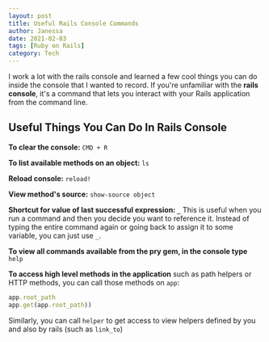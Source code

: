 ```yaml
---
layout: post
title: Useful Rails Console Commands
author: Janessa
date: 2021-02-03
tags: [Ruby on Rails]
category: Tech
---
```


I work a lot with the rails console and learned a few cool things you can do inside the console that I wanted to record.  If you're unfamiliar with the **rails console**, it's a command that lets you interact with your Rails application from the command line.

## Useful Things You Can Do In Rails Console

**To clear the console:** `CMD + R`

**To list available methods on an object:** `ls`

**Reload console:** `reload!`

**View method's source:** `show-source object`

**Shortcut for value of last successful expression: `_`**
This is useful when you run a command and then you decide you want to reference it. Instead of typing the entire command again or going back to assign it to some variable, you can just use `_`.

**To view all commands available from the pry gem, in the console type** `help`


**To access high level methods in the application** such as path helpers or HTTP methods, you can call those methods on `app`: 

```ruby
app.root_path
app.get(app.root_path)) 
```

Similarly, you can call `helper`  to get access to view helpers defined by you and also by rails (such as `link_to`)